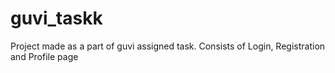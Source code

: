 # guvi_taskk
Project made as a part of guvi assigned task. Consists of Login, Registration and Profile page
